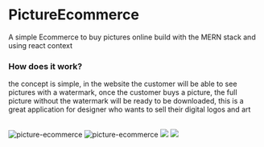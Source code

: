 # PictureEcommerce
A simple Ecommerce to buy pictures online build with the MERN stack and using react context 
<h3>How does it work?</h3>
<p>the concept is simple, in the website the customer will be able to see pictures with a watermark, once the customer buys a picture, the full picture without the watermark will be ready to be downloaded, this is a great application for designer who wants to sell their digital logos and art</p>
<br/>
<img src="https://user-images.githubusercontent.com/79860191/124042585-2660b480-d9d7-11eb-9236-64c322f3f23b.JPG" alt="picture-ecommerce"/>
<img src="https://user-images.githubusercontent.com/79860191/124042696-645dd880-d9d7-11eb-8f98-44b7b8e032fc.JPG" alt="picture-ecommerce"/>
<img src="https://user-images.githubusercontent.com/79860191/124042796-a38c2980-d9d7-11eb-97e4-6fe441095edc.JPG"/>
<img src="https://user-images.githubusercontent.com/79860191/124042869-cc142380-d9d7-11eb-94c6-e1fca3985781.JPG"/>


